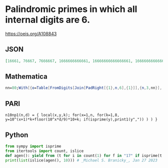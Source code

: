 # Palindromic primes in which all internal digits are 6\.
https://oeis.org/A108843
## JSON
```JSON
[16661, 76667, 7666667, 1666666666661, 16666666666666661, 1666666666666666661, 1666666666666666666666666666666666661, 16666666666666666666666666666666666666666666666666661]
```
## Mathematica
```Mathematica
nn=80;With[{o=Table[FromDigits[Join[PadRight[{1},n,6],{1}]],{n,3,nn}], s= Table[ FromDigits[Join[PadRight[{7},n,6],{7}]],{n,3,nn}]}, Select[ Sort[ Join[o,s]],PrimeQ]] (* _Harvey P. Dale_, May 26 2014 *)
```
## PARI
```PARI
n10np1(n,d) = { local(x,y,k); for(x=1,n, for(k=1,8, y=10^(x+1)*k+floor(10^x*d/9)*10+k; if(isprime(y),print1(y",")) ) ) }
```
## Python
```Python
from sympy import isprime
from itertools import count, islice
def agen(): yield from (t for i in count(1) for f in "17" if isprime(t:=int(f + "6"*i + f)))
print(list(islice(agen(), 10))) # _Michael S. Branicky_, Jan 27 2023
```
